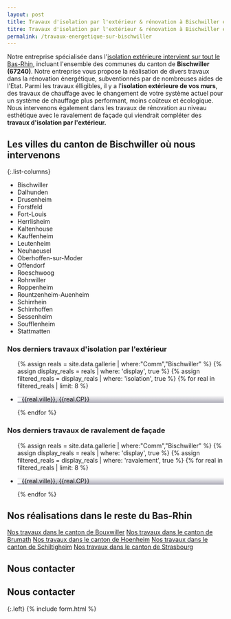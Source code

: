 ```yaml
---
layout: post
title: Travaux d'isolation par l'extérieur & rénovation à Bischwiller et aux alentours
titre: Travaux d'isolation par l'extérieur & rénovation à Bischwiller et aux alentours
permalink: /travaux-energetique-sur-bischwiller
---
```

Notre entreprise spécialisée dans l'[isolation extérieure intervient sur tout le Bas-Rhin](/isolation-extérieure/), incluant l'ensemble des communes du canton de <strong>Bischwiller (67240)</strong>. 
Notre entreprise vous propose la réalisation de divers travaux dans la rénovation énergétique, subventionnés par de nombreuses aides de l'Etat.
Parmi les travaux élligibles, il y a l'<strong>isolation extérieure de vos murs</strong>, des travaux de chauffage avec le changement de votre système actuel pour un système de chauffage plus performant, moins coûteux et écologique. Nous intervenons également dans les travaux de rénovation au niveau esthétique avec le ravalement de façade qui viendrait compléter des <strong>travaux d'isolation par l'extérieur.</strong>

## Les villes du canton de Bischwiller où nous intervenons

{:.list-columns}
- Bischwiller
- Dalhunden
- Drusenheim
- Forstfeld
- Fort-Louis
- Herrlisheim
- Kaltenhouse
- Kauffenheim
- Leutenheim
- Neuhaeusel
- Oberhoffen-sur-Moder
- Offendorf
- Roeschwoog
- Rohrwiller
- Roppenheim
- Rountzenheim-Auenheim
- Schirrhein
- Schirrhoffen
- Sessenheim
- Soufflenheim
- Stattmatten


### Nos derniers travaux d'isolation par l'extérieur
  <ul class="grid four">
  	{% assign reals = site.data.gallerie | where:"Comm","Bischwiller" %}
    {% assign display_reals = reals | where: 'display', true %}
    {% assign filtered_reals = display_reals | where: 'isolation', true %}
    {% for real in filtered_reals | limit: 8 %}
      <li class="item-grid realisation" onclick="closebox()" style="background-image: linear-gradient(0deg, rgba(2,0,36,0.3197872899159664) 0%, rgba(255,255,255,0) 100%),url(../assets/images/realisations/{{real.img}});" data-image="{{real.img}}" data-ville="{{real.ville}}" data-cp="{{real.CP}}">
        <img src="../assets/images/realisations/{{real.img}}" alt="travaux de rénovation de façade à {{real.ville}}" style="display: none;">
        <p><img src="../assets/images/icones/map-marker.png" width="10">{{real.ville}}, {{real.CP}}</p>
      </li>
    {% endfor %}
  </ul>

### Nos derniers travaux de ravalement de façade
  <ul class="grid four">
  	{% assign reals = site.data.gallerie | where:"Comm","Bischwiller" %}
    {% assign display_reals = reals | where: 'display', true %}
    {% assign filtered_reals = display_reals | where: 'ravalement', true %}
    {% for real in filtered_reals | limit: 8 %}
      <li class="item-grid realisation" onclick="closebox()" style="background-image: linear-gradient(0deg, rgba(2,0,36,0.3197872899159664) 0%, rgba(255,255,255,0) 100%),url(../assets/images/realisations/{{real.img}});" data-image="{{real.img}}" data-ville="{{real.ville}}" data-cp="{{real.CP}}">
        <img src="../assets/images/realisations/{{real.img}}" alt="travaux de rénovation de façade à {{real.ville}}" style="display: none;">
        <p><img src="../assets/images/icones/map-marker.png" width="10">{{real.ville}}, {{real.CP}}</p>
      </li>
    {% endfor %}
  </ul>
  
## Nos réalisations dans le reste du Bas-Rhin
[Nos travaux dans le canton de Bouxwiller](/travaux-energetique-sur-bouxwiller)
[Nos travaux dans le canton de Brumath](/travaux-energetique-sur-brumath)
[Nos travaux dans le canton de Hoenheim](/travaux-energetique-sur-hoenheim)
[Nos travaux dans le canton de Schiltigheim](/travaux-energetique-sur-schiltigheim)
[Nos travaux dans le canton de Strasbourg](/travaux-energetique-sur-strasbourg)

## Nous contacter
## Nous contacter
{:.left}
{% include form.html %}